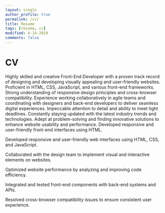 ```yaml
---
layout: single
author_profile: true
permalink: /cv/
title: Resume
tags: [resume, cv]
modified: 4-14-2019
comments: false
---
```



# CV
Highly skilled and creative Front-End Developer with a proven track record of designing and developing visually appealing and user-friendly websites. Proficient in HTML, CSS, JavaScript, and various front-end frameworks. Strong understanding of responsive design principles and cross-browser compatibility. Experience working collaboratively in agile teams and coordinating with designers and back-end developers to deliver seamless digital experiences. Impeccable attention to detail and ability to meet tight deadlines. Constantly staying updated with the latest industry trends and technologies. Adept at problem-solving and finding innovative solutions to enhance website usability and performance.
Developed responsive and user-friendly front-end interfaces using HTML.

Developed responsive and user-friendly web interfaces using HTML, CSS, and JavaScript.

Collaborated with the design team to implement visual and interactive elements on websites.

Optimized website performance by analyzing and improving code efficiency.

Integrated and tested front-end components with back-end systems and APIs.

Resolved cross-browser compatibility issues to ensure consistent user experience.


